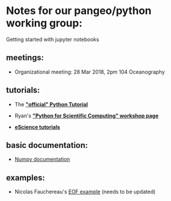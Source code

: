# Notes for our pangeo/python working group:
  
Getting started with jupyter notebooks

## meetings:
    
  - Organizational meeting: 28 Mar 2018, 2pm 104 Oceanography

## tutorials:

  - The [**"official" Python Tutorial**](https://docs.python.org/3/tutorial/)
  
  - Ryan's [**"Python for Scientific Computing" workshop page**](https://github.com/rabernat/python_teaching)
  
  - [**eScience tutorials**](https://github.com/uwescience/eScience_tutorials)
  
## basic documentation:
  
  - [Numpy documentation](http://docs.scipy.org/doc/numpy/reference/)

## examples:

  - Nicolas Fauchereau's [EOF example](http://nbviewer.jupyter.org/github/nicolasfauchereau/metocean/blob/master/notebooks/eofs_EOF_decomposition.ipynb)  (needs to be updated)
